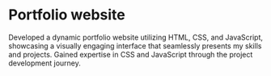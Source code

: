 # Portfolio website
Developed a dynamic portfolio website utilizing HTML, CSS, and JavaScript, showcasing a visually engaging interface that seamlessly presents my skills and projects.
Gained expertise in CSS and JavaScript through the project development journey.
